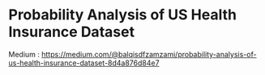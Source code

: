 # Probability Analysis of US Health Insurance Dataset

Medium   : https://medium.com/@balqisdfzamzami/probability-analysis-of-us-health-insurance-dataset-8d4a876d84e7
